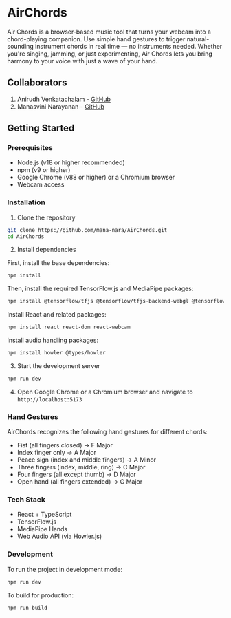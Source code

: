 # AirChords

Air Chords is a browser-based music tool that turns your webcam into a chord-playing companion. Use simple hand gestures to trigger natural-sounding instrument chords in real time — no instruments needed. Whether you're singing, jamming, or just experimenting, Air Chords lets you bring harmony to your voice with just a wave of your hand.

## Collaborators
1. Anirudh Venkatachalam - [GitHub](https://github.com/anirudhvee)
2. Manasvini Narayanan - [GitHub](https://github.com/mana-nara)

## Getting Started

### Prerequisites
- Node.js (v18 or higher recommended)
- npm (v9 or higher)
- Google Chrome (v88 or higher) or a Chromium browser
- Webcam access

### Installation

1. Clone the repository
```bash
git clone https://github.com/mana-nara/AirChords.git
cd AirChords
```

2. Install dependencies

First, install the base dependencies:
```bash
npm install
```

Then, install the required TensorFlow.js and MediaPipe packages:
```bash
npm install @tensorflow/tfjs @tensorflow/tfjs-backend-webgl @tensorflow/tfjs-core @tensorflow-models/hand-pose-detection @mediapipe/hands
```

Install React and related packages:
```bash
npm install react react-dom react-webcam
```

Install audio handling packages:
```bash
npm install howler @types/howler
```

3. Start the development server
```bash
npm run dev
```

4. Open Google Chrome or a Chromium browser and navigate to `http://localhost:5173`

### Hand Gestures

AirChords recognizes the following hand gestures for different chords:
- Fist (all fingers closed) → F Major
- Index finger only → A Major
- Peace sign (index and middle fingers) → A Minor
- Three fingers (index, middle, ring) → C Major
- Four fingers (all except thumb) → D Major
- Open hand (all fingers extended) → G Major

### Tech Stack
- React + TypeScript
- TensorFlow.js
- MediaPipe Hands
- Web Audio API (via Howler.js)

### Development

To run the project in development mode:
```bash
npm run dev
```

To build for production:
```bash
npm run build
```
